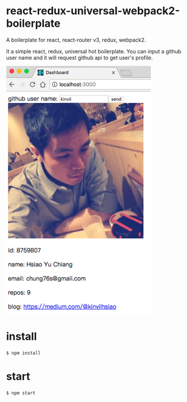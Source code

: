 # react-redux-universal-webpack2-boilerplate
A boilerplate for react, react-router v3, redux, webpack2.

It a simple react, redux, universal hot boilerplate. You can input a github user name and it will request github api to get user's profile.

![demo](/doc/images/demo.png)

# install
```
$ npm install
```

# start
```
$ npm start
```